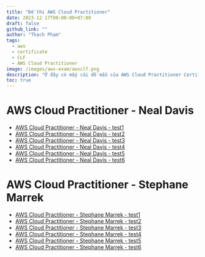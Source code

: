 ```yaml
---
title: "Đề thi AWS Cloud Practitioner"
date: 2023-12-17T00:00:00+07:00
draft: false
github_link: ""
author: "Thạch Phạm"
tags:
  - aws
  - certificate
  - CLF
  - AWS Cloud Practitioner
image: /images/aws-exam/awsclf.png
description: "Ở đây có mấy cái đề mẫu của AWS Cloud Practitioner Certificate"
toc: true
---
```

# AWS Cloud Practitioner - Neal Davis
- [AWS Cloud Practitioner - Neal Davis - test1](AWS_CCP-NealDavis-test1.html)
- [AWS Cloud Practitioner - Neal Davis - test2](AWS_CCP-NealDavis-test2.html)
- [AWS Cloud Practitioner - Neal Davis - test3](AWS_CCP-NealDavis-test3.html)
- [AWS Cloud Practitioner - Neal Davis - test4](AWS_CCP-NealDavis-test4.html)
- [AWS Cloud Practitioner - Neal Davis - test5](AWS_CCP-NealDavis-test5.html)
- [AWS Cloud Practitioner - Neal Davis - test6](AWS_CCP-NealDavis-test6.html)
# AWS Cloud Practitioner - Stephane Marrek
- [AWS Cloud Practitioner - Stephane Marrek - test1](AWS_CCP-StephaneMarrek-test1.html)
- [AWS Cloud Practitioner - Stephane Marrek - test2](AWS_CCP-StephaneMarrek-test2.html)
- [AWS Cloud Practitioner - Stephane Marrek - test3](AWS_CCP-StephaneMarrek-test3.html)
- [AWS Cloud Practitioner - Stephane Marrek - test4](AWS_CCP-StephaneMarrek-test4.html)
- [AWS Cloud Practitioner - Stephane Marrek - test5](AWS_CCP-StephaneMarrek-test5.html)
- [AWS Cloud Practitioner - Stephane Marrek - test6](AWS_CCP-StephaneMarrek-test6.html)
<!-- <!DOCTYPE html>
<html lang="en">
<head>
    <meta charset="UTF-8">
    <meta http-equiv="X-UA-Compatible" content="IE=edge">
    <meta name="viewport" content="width=device-width, initial-scale=1.0">
    <title>Mục lục | Practice Exams | AWS Certified Cloud Practitioner </title>
</head>
<body>
    <ul>
        <li><a href="AWS_CCP-NealDavis-Test1.html">AWS Cloud Practitioner - Neal Davis - test1</a></li>
        <li><a href="AWS_CCP-NealDavis-Test2.html">AWS Cloud Practitioner - Neal Davis - test2</a></li>
        <li><a href="AWS_CCP-NealDavis-Test3.html">AWS Cloud Practitioner - Neal Davis - test3</a></li>
        <li><a href="AWS_CCP-NealDavis-Test4.html">AWS Cloud Practitioner - Neal Davis - test4</a></li>
        <li><a href="AWS_CCP-NealDavis-Test5.html">AWS Cloud Practitioner - Neal Davis - test5</a></li>
        <li><a href="AWS_CCP-NealDavis-Test6.html">AWS Cloud Practitioner - Neal Davis - test6</a></li>
        <li><a href="AWS_CCP-StephaneMarrek-test1.html">AWS Cloud Practitioner - Stephane Marrek - test1</a></li>
        <li><a href="AWS_CCP-StephaneMarrek-test2.html">AWS Cloud Practitioner - Stephane Marrek - test2</a></li>
        <li><a href="AWS_CCP-StephaneMarrek-test3.html">AWS Cloud Practitioner - Stephane Marrek - test3</a></li>
        <li><a href="AWS_CCP-StephaneMarrek-test4.html">AWS Cloud Practitioner - Stephane Marrek - test4</a></li>
        <li><a href="AWS_CCP-StephaneMarrek-test5.html">AWS Cloud Practitioner - Stephane Marrek - test5</a></li>
        <li><a href="AWS_CCP-StephaneMarrek-test6.html">AWS Cloud Practitioner - Stephane Marrek - test6</a></li>
    </ul>
</body>
</html> -->